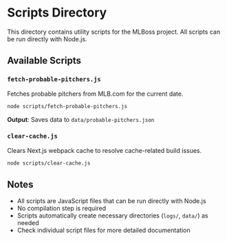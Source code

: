 # Scripts Directory

This directory contains utility scripts for the MLBoss project. All scripts can be run directly with Node.js.

## Available Scripts

### `fetch-probable-pitchers.js`
Fetches probable pitchers from MLB.com for the current date.

```bash
node scripts/fetch-probable-pitchers.js
```

**Output**: Saves data to `data/probable-pitchers.json`

### `clear-cache.js`
Clears Next.js webpack cache to resolve cache-related build issues.

```bash
node scripts/clear-cache.js
```

## Notes

- All scripts are JavaScript files that can be run directly with Node.js
- No compilation step is required
- Scripts automatically create necessary directories (`logs/`, `data/`) as needed
- Check individual script files for more detailed documentation 